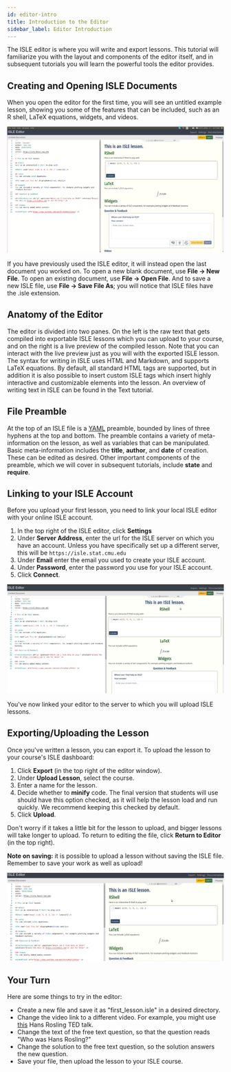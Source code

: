 ```yaml
---
id: editor-intro
title: Introduction to the Editor
sidebar_label: Editor Introduction
---
```


The ISLE editor is where you will write and export lessons. This tutorial will familiarize you with the layout and components of the editor itself, and in subsequent tutorials you will learn the powerful tools the editor provides.

## Creating and Opening ISLE Documents

When you open the editor for the first time, you will see an untitled example lesson, showing you some of the features that can be included, such as an R shell, LaTeX equations, widgets, and videos.

![Unitled Lesson](/img/untitled_lesson.png)

If you have previously used the ISLE editor, it will instead open the last document you worked on. To open a new blank document, use **File -> New File**. To open an existing document, use **File -> Open File**. And to save a new ISLE file, use **File -> Save File As**; you will notice that ISLE files have the .isle extension.

## Anatomy of the Editor

The editor is divided into two panes. On the left is the raw text that gets compiled into exportable ISLE lessons which you can upload to your course, and on the right is a live preview of the compiled lesson. Note that you can interact with the live preview just as you will with the exported ISLE lesson. The syntax for writing in ISLE uses HTML and Markdown, and supports LaTeX equations. By default, all standard HTML tags are supported, but in addition it is also possible to insert custom ISLE tags which insert highly interactive and customizable elements into the lesson.  An overview of writing text in ISLE can be found in the Text tutorial.

## File Preamble

At the top of an ISLE file is a [YAML](https://en.wikipedia.org/wiki/YAML) preamble, bounded by lines of three hyphens at the top and bottom. The preamble contains a variety of meta-information on the lesson, as well as variables that can be manipulated. Basic meta-information includes the **title**, **author**, and **date** of creation. These can be edited as desired. Other important components of the preamble, which we will cover in subsequent tutorials, include **state** and **require**.

## Linking to your ISLE Account

Before you upload your first lesson, you need to link your local ISLE editor with your online ISLE account. 

1. In the top right of the ISLE editor, click **Settings**
2. Under **Server Address**, enter the url for the ISLE server on which you have an account. Unless you have specifically set up a different server, this will be `https://isle.stat.cmu.edu`
3. Under **Email** enter the email you used to create your ISLE account.
4. Under **Password**, enter the password you use for your ISLE account.
5. Click **Connect**.

![Connecting](/gifs/connecting_to_isle.gif)

You've now linked your editor to the server to which you will upload ISLE lessons.

## Exporting/Uploading the Lesson

Once you've written a lesson, you can export it. To upload the lesson to your course's ISLE dashboard:

1. Click **Export** (in the top right of the editor window).
2. Under **Upload Lesson**, select the course.
3. Enter a name for the lesson.
4. Decide whether to **minify** code. The final version that students will use should have this option checked, as it will help the lesson load and run quickly. We recommend keeping this checked by default.
5. Click **Upload**.

Don't worry if it takes a little bit for the lesson to upload, and bigger lessons will take longer to upload. To return to editing the file, click **Return to Editor** (in the top right).

**Note on saving:** it is possible to upload a lesson without saving the ISLE file. Remember to save your work as well as upload!

![Upload GIF](/gifs/upload.gif)

## Your Turn

Here are some things to try in the editor:

* Create a new file and save it as "first_lesson.isle" in a desired directory.
* Change the video link to a different video. For example, you might use [this](https://www.youtube.com/watch?v=hVimVzgtD6w) Hans Rosling TED talk.
* Change the text of the free text question, so that the question reads "Who was Hans Rosling?"
* Change the solution to the free text question, so the solution answers the new question.
* Save your file, then upload the lesson to your ISLE course.
